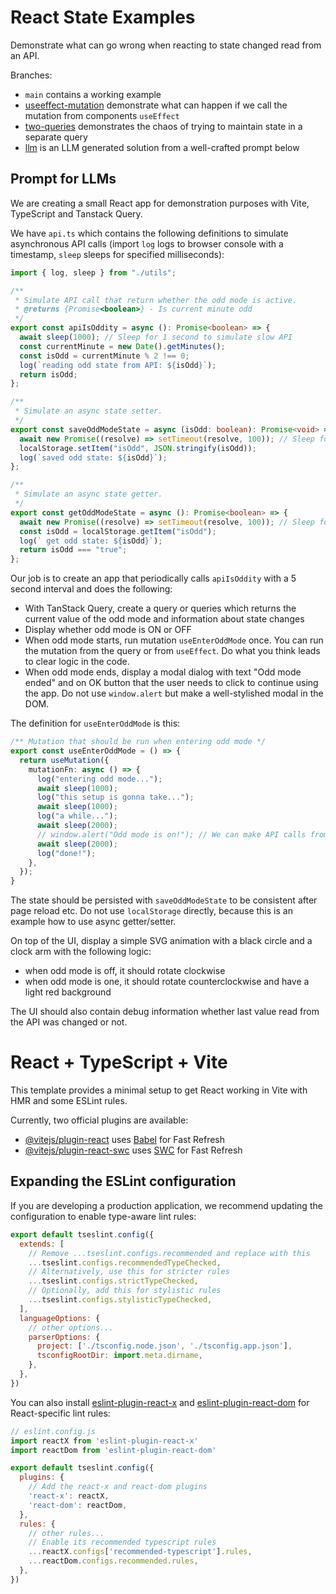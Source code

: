 # React State Examples

Demonstrate what can go wrong when reacting to state changed read from an API.

Branches:

* `main` contains a working example
* [useeffect-mutation](https://github.com/mattikl/react-state-examples/tree/useeffect-mutation) demonstrate what can happen if we call the mutation from components `useEffect`
* [two-queries](https://github.com/mattikl/react-state-examples/tree/two-queries) demonstrates the chaos of trying to maintain state in a separate query
* [llm](https://github.com/mattikl/react-state-examples/tree/llm) is an LLM generated solution from a well-crafted prompt below

## Prompt for LLMs

We are creating a small React app for demonstration purposes with Vite, TypeScript and Tanstack Query.

We have `api.ts` which contains the following definitions to simulate asynchronous API calls (import `log` logs to browser console with a timestamp, `sleep` sleeps for specified milliseconds):

```ts
import { log, sleep } from "./utils";

/**
 * Simulate API call that return whether the odd mode is active.
 * @returns {Promise<boolean>} - Is current minute odd
 */
export const apiIsOddity = async (): Promise<boolean> => {
  await sleep(1000); // Sleep for 1 second to simulate slow API
  const currentMinute = new Date().getMinutes();
  const isOdd = currentMinute % 2 !== 0;
  log(`reading odd state from API: ${isOdd}`);
  return isOdd;
};

/**
 * Simulate an async state setter.
 */
export const saveOddModeState = async (isOdd: boolean): Promise<void> => {
  await new Promise((resolve) => setTimeout(resolve, 100)); // Sleep for 100 ms to simulate slow API
  localStorage.setItem("isOdd", JSON.stringify(isOdd));
  log(`saved odd state: ${isOdd}`);
};

/**
 * Simulate an async state getter.
 */
export const getOddModeState = async (): Promise<boolean> => {
  await new Promise((resolve) => setTimeout(resolve, 100)); // Sleep for 100 ms to simulate slow API
  const isOdd = localStorage.getItem("isOdd");
  log(` get odd state: ${isOdd}`);
  return isOdd === "true";
};
```

Our job is to create an app that periodically calls `apiIsOddity` with a 5 second interval and does the following:

- With TanStack Query, create a query or queries which returns the current value of the odd mode and information about state changes
- Display whether odd mode is ON or OFF
- When odd mode starts, run mutation `useEnterOddMode` once. You can run the mutation from the query or from `useEffect`. Do what you think leads to clear logic in the code.
- When odd mode ends, display a modal dialog with text "Odd mode ended" and on OK button that the user needs to click to continue using the app. Do not use `window.alert` but make a well-stylished modal in the DOM.

The definition for `useEnterOddMode` is this:

```ts
/** Mutation that should be run when entering odd mode */
export const useEnterOddMode = () => {
  return useMutation({
    mutationFn: async () => {
      log("entering odd mode...");
      await sleep(1000);
      log("this setup is gonna take...");
      await sleep(1000);
      log("a while...");
      await sleep(2000);
      // window.alert("Odd mode is on!"); // We can make API calls from mutations but not modify the DOM
      await sleep(2000);
      log("done!");
    },
  });
}
```

The state should be persisted with `saveOddModeState` to be consistent after page reload etc. Do not use `localStorage` directly, because this is an example how to use async getter/setter.

On top of the UI, display a simple SVG animation with a black circle and a clock arm with the following logic:

- when odd mode is off, it should rotate clockwise
- when odd mode is one, it should rotate counterclockwise and have a light red background

The UI should also contain debug information whether last value read from the API was changed or not.

# React + TypeScript + Vite

This template provides a minimal setup to get React working in Vite with HMR and some ESLint rules.

Currently, two official plugins are available:

- [@vitejs/plugin-react](https://github.com/vitejs/vite-plugin-react/blob/main/packages/plugin-react/README.md) uses [Babel](https://babeljs.io/) for Fast Refresh
- [@vitejs/plugin-react-swc](https://github.com/vitejs/vite-plugin-react-swc) uses [SWC](https://swc.rs/) for Fast Refresh

## Expanding the ESLint configuration

If you are developing a production application, we recommend updating the configuration to enable type-aware lint rules:

```js
export default tseslint.config({
  extends: [
    // Remove ...tseslint.configs.recommended and replace with this
    ...tseslint.configs.recommendedTypeChecked,
    // Alternatively, use this for stricter rules
    ...tseslint.configs.strictTypeChecked,
    // Optionally, add this for stylistic rules
    ...tseslint.configs.stylisticTypeChecked,
  ],
  languageOptions: {
    // other options...
    parserOptions: {
      project: ['./tsconfig.node.json', './tsconfig.app.json'],
      tsconfigRootDir: import.meta.dirname,
    },
  },
})
```

You can also install [eslint-plugin-react-x](https://github.com/Rel1cx/eslint-react/tree/main/packages/plugins/eslint-plugin-react-x) and [eslint-plugin-react-dom](https://github.com/Rel1cx/eslint-react/tree/main/packages/plugins/eslint-plugin-react-dom) for React-specific lint rules:

```js
// eslint.config.js
import reactX from 'eslint-plugin-react-x'
import reactDom from 'eslint-plugin-react-dom'

export default tseslint.config({
  plugins: {
    // Add the react-x and react-dom plugins
    'react-x': reactX,
    'react-dom': reactDom,
  },
  rules: {
    // other rules...
    // Enable its recommended typescript rules
    ...reactX.configs['recommended-typescript'].rules,
    ...reactDom.configs.recommended.rules,
  },
})
```
